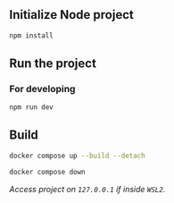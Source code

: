 # <project-name>

## Initialize Node project

```bash
npm install
```

## Run the project

### For developing

```bash
npm run dev
```

## Build

```bash
docker compose up --build --detach
```

```bash
docker compose down
```

_Access project on `127.0.0.1` if inside `WSL2`._
